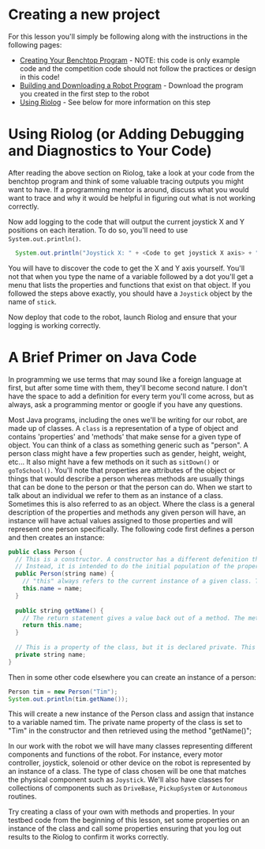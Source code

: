 Creating a new project
====

For this lesson you'll simply be following along with the instructions in the following pages:
- [Creating Your Benchtop Program](https://wpilib.screenstepslive.com/s/4485/m/13809/l/145307-creating-your-benchtop-test-program) - NOTE: this code is only example code and the competition code should not follow the practices or design in this code!
- [Building and Downloading a Robot Program](https://wpilib.screenstepslive.com/s/4485/m/13809/l/242586-building-and-downloading-a-robot-project-to-the-roborio) - Download the program you created in the first step to the robot
- [Using Riolog](https://wpilib.screenstepslive.com/s/4485/m/13809/l/284333-using-riolog-to-view-console-output) - See below for more information on this step


Using Riolog (or Adding Debugging and Diagnostics to Your Code)
====

After reading the above section on Riolog, take a look at your code from the benchtop program and think of some valuable tracing outputs you might want to have. If a programming mentor is around, discuss what you would want to trace and why it would be helpful in figuring out what is not working correctly.

Now add logging to the code that will output the current joystick X and Y positions on each iteration.  To do so, you'll need to use `System.out.println()`.

```java
  System.out.println("Joystick X: " + <Code to get joystick X axis> + ", Y: " + <Code to get joystick Y axis>);
```

You will have to discover the code to get the X and Y axis yourself. You'll not that when you type the name of a variable followed by a dot you'll get a menu that lists the properties and functions that exist on that object. If you followed the steps above exactly, you should have a `Joystick` object by the name of `stick`.

Now deploy that code to the robot, launch Riolog and ensure that your logging is working correctly.


A Brief Primer on Java Code
====

In programming we use terms that may sound like a foreign language at first, but after some time with them, they'll become second nature. I don't have the space to add a definition for every term you'll come across, but as always, ask a programming mentor or google if you have any questions.

Most Java programs, including the ones we'll be writing for our robot, are made up of classes. A `class` is a representation of a type of object and contains 'properties' and 'methods' that make sense for a given type of object. You can think of a class as something generic such as "person". A person class might have a few properties such as gender, height, weight, etc... It also might have a few methods on it such as `sitDown()` or `goToSchool()`. You'll note that properties are attributes of the object or things that would describe a person whereas methods are usually things that can be done to the person or that the person can do. When we start to talk about an individual we refer to them as an instance of a class. Sometimes this is also referred to as an object. Where the class is a general description of the properties and methods any given person will have, an instance will have actual values assigned to those properties and will represent one person specifically. The following code first defines a person and then creates an instance:

```java
public class Person {
  // This is a constructor. A constructor has a different defenition than other methods as it does not have a return type.
  // Instead, it is intended to do the initial population of the properties in a class instance.
  public Person(string name) {
    // "this" always refers to the current instance of a given class. To access variables and methods that belong to the current instance you preface them with "this."
    this.name = name;
  }
  
  public string getName() {
    // The return statement gives a value back out of a method. The method is defined as returning as string in the line above so we must return a string or the code will not compile
    return this.name;
  }
  
  // This is a property of the class, but it is declared private. This means that no one outside of the methods within this class can directly set or read its value.
  private string name;
}
```

Then in some other code elsewhere you can create an instance of a person:

```java
Person tim = new Person("Tim");
System.out.println(tim.getName());
```

This will create a new instance of the Person class and assign that instance to a variable named tim. The private name property of the class is set to "Tim" in the constructor and then retrieved using the method "getName()";

In our work with the robot we will have many classes representing different components and functions of the robot. For instance, every motor controller, joystick, solenoid or other device on the robot is represented by an instance of a class. The type of class chosen will be one that matches the physical component such as `Joystick`. We'll also have classes for collections of components such as `DriveBase`, `PickupSystem` or `Autonomous` routines.

Try creating a class of your own with methods and properties. In your testbed code from the beginning of this lesson, set some properties on an instance of the class and call some properties ensuring that you log out results to the Riolog to confirm it works correctly.